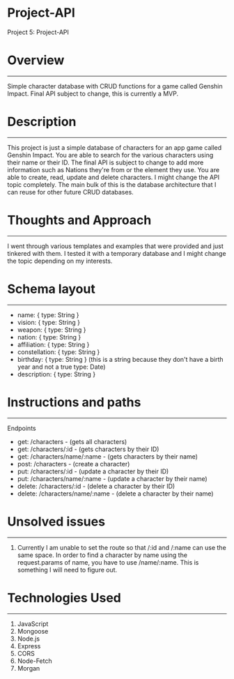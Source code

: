 # Project-API

Project 5: Project-API

# Overview

---

Simple character database with CRUD functions for a game called Genshin Impact. Final API subject to change, this is currently a MVP.

# Description

---

This project is just a simple database of characters for an app game called Genshin Impact. You are able to search for the various characters using their name or their ID. The final API is subject to change to add more information such as Nations they're from or the element they use. You are able to create, read, update and delete characters. I might change the API topic completely. The main bulk of this is the database architecture that I can reuse for other future CRUD databases.

# Thoughts and Approach

---

I went through various templates and examples that were provided and just tinkered with them. I tested it with a temporary database and I might change the topic depending on my interests.

# Schema layout

---

- name: { type: String }
- vision: { type: String }
- weapon: { type: String }
- nation: { type: String }
- affiliation: { type: String }
- constellation: { type: String }
- birthday: { type: String } (this is a string because they don't have a birth year and not a true type: Date)
- description: { type: String }

# Instructions and paths

---

Endpoints

- get: /characters - (gets all characters)
- get: /characters/:id - (gets characters by their ID)
- get: /characters/name/:name - (gets characters by their name)
- post: /characters - (create a character)
- put: /characters/:id - (update a character by their ID)
- put: /characters/name/:name - (update a character by their name)
- delete: /characters/:id - (delete a character by their ID)
- delete: /characters/name/:name - (delete a character by their name)

# Unsolved issues

---

1. Currently I am unable to set the route so that /:id and /:name can use the same space. In order to find a character by name using the request.params of name, you have to use /name/:name. This is something I will need to figure out.

# Technologies Used

---

1. JavaScript
2. Mongoose
3. Node.js
4. Express
5. CORS
6. Node-Fetch
7. Morgan
